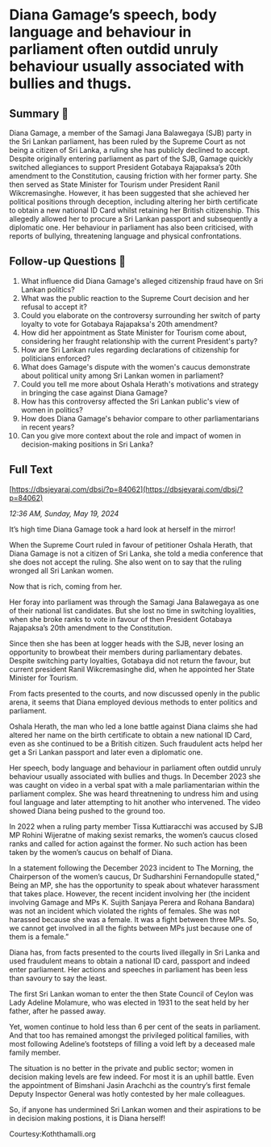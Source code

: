 # Diana  Gamage’s  speech, body language and behaviour in parliament often outdid unruly behaviour usually associated with bullies and thugs.

## Summary 🤖

Diana Gamage, a member of the Samagi Jana Balawegaya (SJB) party in the Sri Lankan parliament, has been ruled by the Supreme Court as not being a citizen of Sri Lanka, a ruling she has publicly declined to accept. Despite originally entering parliament as part of the SJB, Gamage quickly switched allegiances to support President Gotabaya Rajapaksa’s 20th amendment to the Constitution, causing friction with her former party. She then served as State Minister for Tourism under President Ranil Wikcremasinghe. However, it has been suggested that she achieved her political positions through deception, including altering her birth certificate to obtain a new national ID Card whilst retaining her British citizenship. This allegedly allowed her to procure a Sri Lankan passport and subsequently a diplomatic one. Her behaviour in parliament has also been criticised, with reports of bullying, threatening language and physical confrontations.


## Follow-up Questions 🤖

1. What influence did Diana Gamage's alleged citizenship fraud have on Sri Lankan politics?
2. What was the public reaction to the Supreme Court decision and her refusal to accept it?
3. Could you elaborate on the controversy surrounding her switch of party loyalty to vote for Gotabaya Rajapaksa's 20th amendment?
4. How did her appointment as State Minister for Tourism come about, considering her fraught relationship with the current President's party?
5. How are Sri Lankan rules regarding declarations of citizenship for politicians enforced?
6. What does Gamage's dispute with the women's caucus demonstrate about political unity among Sri Lankan women in parliament?
7. Could you tell me more about Oshala Herath's motivations and strategy in bringing the case against Diana Gamage?
8. How has this controversy affected the Sri Lankan public's view of women in politics?
9. How does Diana Gamage's behavior compare to other parliamentarians in recent years?
10. Can you give more context about the role and impact of women in decision-making positions in Sri Lanka?

## Full Text

[https://dbsjeyaraj.com/dbsj/?p=84062](https://dbsjeyaraj.com/dbsj/?p=84062)

*12:36 AM, Sunday, May 19, 2024*

It’s high time Diana Gamage took a hard look at herself in the mirror!

When the Supreme Court ruled in favour of petitioner Oshala Herath, that Diana Gamage is not a citizen of Sri Lanka, she told a media conference that she does not accept the ruling. She also went on to say that the ruling wronged all Sri Lankan women.

Now that is rich, coming from her.

Her foray into parliament was through the Samagi Jana Balawegaya as one of their national list candidates. But she lost no time in switching loyalities, when she broke ranks to vote in favour of then President Gotabaya Rajapaksa’s 20th amendment to the Constitution.

Since then she has been at logger heads with the SJB, never losing an opportunity to browbeat their members during parliamentary debates. Despite switching party loyalties, Gotabaya did not return the favour, but current president Ranil Wikcremasinghe did, when he appointed her State Minister for Tourism.

From facts presented to the courts, and now discussed openly in the public arena, it seems that Diana employed devious methods to enter politics and parliament.

Oshala Herath, the man who led a lone battle against Diana claims she had altered her name on the birth certificate to obtain a new national ID Card, even as she continued to be a British citizen. Such fraudulent acts helpd her get a Sri Lankan passport and later even a diplomatic one.

Her speech, body language and behaviour in parliament often outdid unruly behaviour usually associated with bullies and thugs. In December 2023 she was caught on video in a verbal spat with a male parliamentarian within the parliament complex. She was heard threatnening to undress him and using foul language and later attempting to hit another who intervened. The video showed Diana being pushed to the ground too.

In 2022 when a ruling party member Tissa Kuttiaracchi was accused by SJB MP Rohini Wijeratne of making sexist remarks, the women’s caucus closed ranks and called for action against the former. No such action has been taken by the women’s caucus on behalf of Diana.

In a statement following the December 2023 incident to The Morning, the Chairperson of the women’s caucus, Dr Sudharshini Fernandopulle stated,” Being an MP, she has the opportunity to speak about whatever harassment that takes place. However, the recent incident involving her (the incident involving Gamage and MPs K. Sujith Sanjaya Perera and Rohana Bandara) was not an incident which violated the rights of females. She was not harassed because she was a female. It was a fight between three MPs. So, we cannot get involved in all the fights between MPs just because one of them is a female.”

Diana has, from facts presented to the courts lived illegally in Sri Lanka and used fraudulent means to obtain a national ID card, passport and indeed enter parliament. Her actions and speeches in parliament has been less than savoury to say the least.

The first Sri Lankan woman to enter the then State Council of Ceylon was Lady Adeline Molamure, who was elected in 1931 to the seat held by her father, after he passed away.

Yet, women continue to hold less than 6 per cent of the seats in parliament. And that too has remained amongst the privileged political families, with most following Adeline’s footsteps of filling a void left by a deceased male family member.

The situation is no better in the private and public sector; women in decision making levels are few indeed. For most it is an uphill battle. Even the appointment of Bimshani Jasin Arachchi as the country’s first female Deputy Inspector General was hotly contested by her male colleagues.

So, if anyone has undermined Sri Lankan women and their aspirations to be in decision making postions, it is Diana herself!

Courtesy:Koththamalli.org

